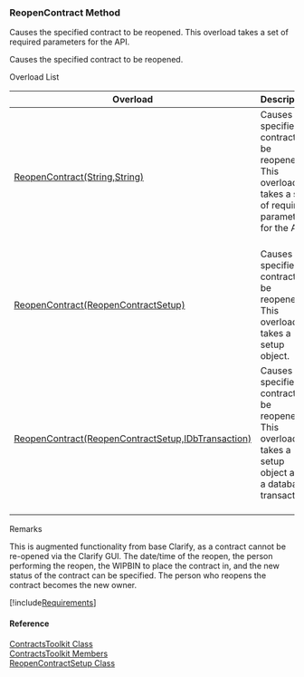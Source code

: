 ﻿### ReopenContract Method

Causes the specified contract to be reopened. This overload takes a set of required parameters for the API.

Causes the specified contract to be reopened.

Overload List

| Overload | Description |
| --- | --- |
| [ReopenContract(String,String)](FChoice.Toolkits.Clarify~FChoice.Toolkits.Clarify.Contracts.ContractsToolkit~ReopenContract(String,String).md) | Causes the specified contract to be reopened. This overload takes a set of required parameters for the API.   |
| [ReopenContract(ReopenContractSetup)](FChoice.Toolkits.Clarify~FChoice.Toolkits.Clarify.Contracts.ContractsToolkit~ReopenContract(ReopenContractSetup).md) | Causes the specified contract to be reopened. This overload takes a setup object.   |
| [ReopenContract(ReopenContractSetup,IDbTransaction)](FChoice.Toolkits.Clarify~FChoice.Toolkits.Clarify.Contracts.ContractsToolkit~ReopenContract(ReopenContractSetup,IDbTransaction).md) | Causes the specified contract to be reopened. This overload takes a setup object and a database transaction.   |

Remarks

This is augmented functionality from base Clarify, as a contract cannot be re-opened via the Clarify GUI. The date/time of the reopen, the person performing the reopen, the WIPBIN to place the contract in, and the new status of the contract can be specified. The person who reopens the contract becomes the new owner.

[!include[Requirements](../partials/requirements.md)]



#### Reference

[ContractsToolkit Class](FChoice.Toolkits.Clarify~FChoice.Toolkits.Clarify.Contracts.ContractsToolkit.md)  
[ContractsToolkit Members](FChoice.Toolkits.Clarify~FChoice.Toolkits.Clarify.Contracts.ContractsToolkit_members.md)  
[ReopenContractSetup Class](FChoice.Toolkits.Clarify~FChoice.Toolkits.Clarify.Contracts.ReopenContractSetup.md)